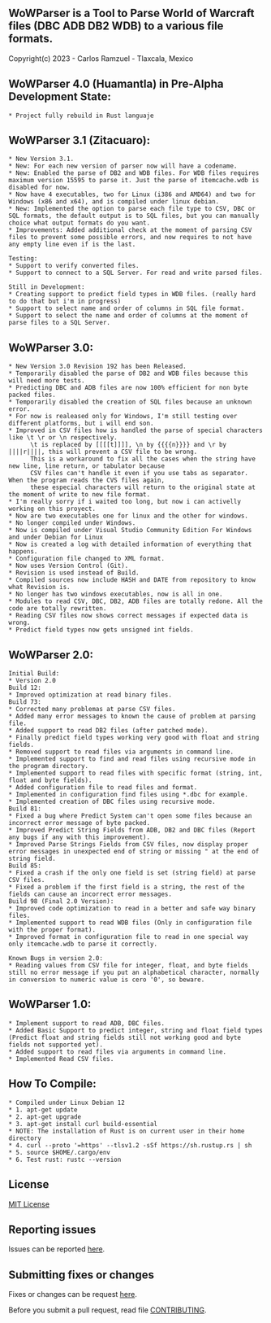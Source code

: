 ## WoWParser is a Tool to Parse World of Warcraft files (DBC ADB DB2 WDB) to a various file formats.

Copyright(c) 2023 - Carlos Ramzuel - Tlaxcala, Mexico

## WoWParser 4.0 (Huamantla) in Pre-Alpha Development State:
    * Project fully rebuild in Rust languaje

## WoWParser 3.1 (Zitacuaro):
    * New Version 3.1.
    * New: For each new version of parser now will have a codename.
    * New: Enabled the parse of DB2 and WDB files. For WDB files requires maximum version 15595 to parse it. Just the parse of itemcache.wdb is disabled for now.
    * Now have 4 executables, two for Linux (i386 and AMD64) and two for Windows (x86 and x64), and is compiled under linux debian.
    * New: Implemented the option to parse each file type to CSV, DBC or SQL formats, the default output is to SQL files, but you can manually choice what output formats do you want.
    * Improvements: Added additional check at the moment of parsing CSV files to prevent some possible errors, and now requires to not have any empty line even if is the last.

    Testing:
    * Support to verify converted files.
    * Support to connect to a SQL Server. For read and write parsed files.

    Still in Development:
    * Creating support to predict field types in WDB files. (really hard to do that but i'm in progress)
    * Support to select name and order of columns in SQL file format.
    * Support to select the name and order of columns at the moment of parse files to a SQL Server.

## WoWParser 3.0:
    * New Version 3.0 Revision 192 has been Released.
    * Temporarily disabled the parse of DB2 and WDB files because this will need more tests.
    * Predicting DBC and ADB files are now 100% efficient for non byte packed files.
    * Temporarily disabled the creation of SQL files because an unknown error.
    * For now is realeased only for Windows, I'm still testing over different platforms, but i will end son.
    * Improved in CSV files how is handled the parse of special characters like \t \r or \n respectively.
          \t is replaced by [[[[t]]]], \n by {{{{n}}}} and \r by ||||r||||, this will prevent a CSV file to be wrong.
          This is a workaround to fix all the cases when the string have new line, line return, or tabulator because
          CSV files can't handle it even if you use tabs as separator. When the program reads the CVS files again,
          these especial characters will return to the original state at the moment of write to new file format.
    * I'm really sorry if i waited too long, but now i can activelly working on this proyect.
    * Now are two executables one for linux and the other for windows.
    * No longer compiled under Windows.
    * Now is compiled under Visual Studio Community Edition For Windows and under Debian for Linux
    * Now is created a log with detailed information of everything that happens.
    * Configuration file changed to XML format.
    * Now uses Version Control (Git).
    * Revision is used instead of Build.
    * Compiled sources now include HASH and DATE from repository to know what Revision is.
    * No longer has two windows executables, now is all in one.
    * Modules to read CSV, DBC, DB2, ADB files are totally redone. All the code are totally rewritten.
    * Reading CSV files now shows correct messages if expected data is wrong.
    * Predict field types now gets unsigned int fields.

## WoWParser 2.0:
    Initial Build:
    * Version 2.0
    Build 12:
    * Improved optimization at read binary files.
    Build 73:
    * Corrected many problemas at parse CSV files.
    * Added many error messages to known the cause of problem at parsing file.
    * Added support to read DB2 files (after patched mode).
    * Finally predict field types working very good with float and string fields.
    * Removed support to read files via arguments in command line.
    * Implemented support to find and read files using recursive mode in the program directory.
    * Implemented support to read files with specific format (string, int, float and byte fields).
    * Added configuration file to read files and format.
    * Implemented in configuration find files using *.dbc for example.
    * Implemented creation of DBC files using recursive mode.
    Build 81:
    * Fixed a bug where Predict System can't open some files because an incorrect error message of byte packed.
    * Improved Predict String Fields from ADB, DB2 and DBC files (Report any bugs if any with this improvement).
    * Improved Parse Strings Fields from CSV files, now display proper error messages in unexpected end of string or missing " at the end of string field.
    Build 85:
    * Fixed a crash if the only one field is set (string field) at parse CSV files.
    * Fixed a problem if the first field is a string, the rest of the fields can cause an incorrect error messages.
    Build 98 (Final 2.0 Version):
    * Improved code optimization to read in a better and safe way binary files.
    * Implemented support to read WDB files (Only in configuration file with the proper format).
    * Improved format in configuration file to read in one special way only itemcache.wdb to parse it correctly.

    Known Bugs in version 2.0:
    * Reading values from CSV file for integer, float, and byte fields still no error message if you put an alphabetical character, normally in conversion to numeric value is cero '0', so beware.

## WoWParser 1.0:
    * Implement support to read ADB, DBC files.
    * Added Basic Support to predict integer, string and float field types (Predict float and string fields still not working good and byte fields not supported yet).
    * Added support to read files via arguments in command line.
    * Implemented Read CSV files.

## How To Compile:
    * Compiled under Linux Debian 12
    * 1. apt-get update
    * 2. apt-get upgrade
    * 3. apt-get install curl build-essential
    * NOTE: The installation of Rust is on current user in their home directory
    * 4. curl --proto '=https' --tlsv1.2 -sSf https://sh.rustup.rs | sh
    * 5. source $HOME/.cargo/env
    * 6. Test rust: rustc --version

## License

[MIT License](LICENSE)

## Reporting issues

Issues can be reported [here](https://github.com/glkrlos/wowparser/issues).

## Submitting fixes or changes

Fixes or changes can be request [here](https://github.com/glkrlos/wowparser/pulls).

Before you submit a pull request, read file [CONTRIBUTING](CONTRIBUTING.md).
